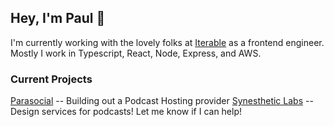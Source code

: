 ## Hey, I'm Paul 👋

I'm currently working with the lovely folks at [Iterable](https://github.com/iterable) as a frontend engineer. Mostly I work in Typescript, React, Node, Express, and AWS.

### Current Projects

[Parasocial](https://www.parasocial.so) -- Building out a Podcast Hosting provider
[Synesthetic Labs](https://synesthetic.io) -- Design services for podcasts! Let me know if I can help!

